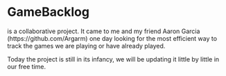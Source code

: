 <h1>GameBacklog</h1> is a collaborative project. It came to me and my friend Aaron Garcia (https://github.com/Argarm) one day looking for the most efficient way to track the games we are playing or have already played.

Today the project is still in its infancy, we will be updating it little by little in our free time.
